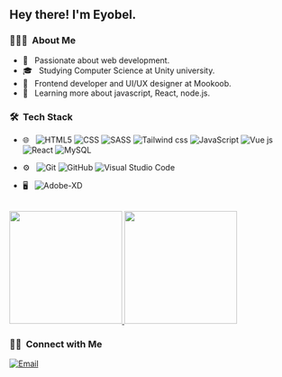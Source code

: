 <h2> Hey there! I'm Eyobel.</h2>

<h3> 👨🏻‍💻 &nbsp;About Me </h3>

- 🤔 &nbsp; Passionate about web development.
- 🎓 &nbsp; Studying Computer Science at Unity university.
- 💼 &nbsp; Frontend developer and UI/UX designer at Mookoob.
- 🌱 &nbsp; Learning more about javascript, React, node.js.

<h3> 🛠 &nbsp;Tech Stack</h3>

- 🌐 &nbsp;
  ![HTML5](https://img.shields.io/badge/HTML-239120?style=for-the-badge&logo=html5&logoColor=white)
  ![CSS](https://img.shields.io/badge/CSS-239120?&style=for-the-badge&logo=css3&logoColor=white)
  ![SASS](https://img.shields.io/badge/Sass-CC6699?style=for-the-badge&logo=sass&logoColor=white)
  ![Tailwind css](https://img.shields.io/badge/Tailwind_CSS-38B2AC?style=for-the-badge&logo=tailwind-css&logoColor=white)
  ![JavaScript](https://img.shields.io/badge/JavaScript-F7DF1E?style=for-the-badge&logo=javascript&logoColor=black)
  ![Vue js](https://img.shields.io/badge/Vue.js-35495E?style=for-the-badge&logo=vue.js&logoColor=4FC08D)
  ![React](https://img.shields.io/badge/React-20232A?style=for-the-badge&logo=react&logoColor=61DAFB)
  ![MySQL](https://img.shields.io/badge/MySQL-00000F?style=for-the-badge&logo=mysql&logoColor=white)
- ⚙️ &nbsp;
  ![Git](https://img.shields.io/badge/-Git-333333?style=flat&logo=git)
  ![GitHub](https://img.shields.io/badge/GitHub-100000?style=for-the-badge&logo=github&logoColor=white)
  ![Visual Studio Code](https://img.shields.io/badge/-Visual%20Studio%20Code-333333?style=flat&logo=visual-studio-code&logoColor=007ACC)
  
- 🖥 &nbsp;
  ![Adobe-XD](https://img.shields.io/badge/-Xd-333333?style=flat&logo=adobe-Xd)
  

<br/>

<a href="https://github.com/eyujunior">
  <img height="200em" src="https://github-readme-stats.vercel.app/api?username=eyujunior&theme=buefy&show_icons=true" />
  <img height="200em" src="https://github-readme-stats.vercel.app/api/top-langs/?username=eyujunior&theme=buefy&layout=compact" />
</a>

<br/>

<h3> 🤝🏻 &nbsp;Connect with Me </h3>

<p align="center">


<a href="mailto:eyujunio052@gmail.com"><img alt="Email" src="https://img.shields.io/badge/Email-eyujunior052@gmail.com-blue?style=flat-square&logo=gmail"></a>
</p>


